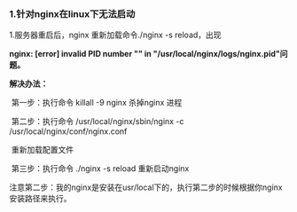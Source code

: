 ### 1.针对nginx在linux下无法启动

1.服务器重启后，nginx 重新加载命令./nginx -s reload，出现

**nginx: [error] invalid PID number "" in "/usr/local/nginx/logs/nginx.pid"问题。**

**解决办法：**

​         第一步：执行命令 killall -9 nginx  杀掉nginx 进程

​         第二步：执行命令 /usr/local/nginx/sbin/nginx -c /usr/local/nginx/conf/nginx.conf 

​               重新加载配置文件

​         第三步：执行命令 ./nginx -s reload 重新启动nginx

注意第二步：我的nginx是安装在usr/local下的，执行第二步的时候根据你nginx安装路径来执行。